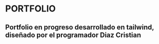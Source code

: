 # PORTFOLIO

<h2>Portfolio en progreso desarrollado en tailwind, diseñado por el programador Diaz Cristian</h2>